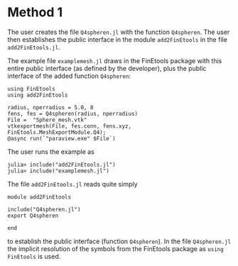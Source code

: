 # Method 1

The user creates the file `Q4spheren.jl` with the  function `Q4spheren`. The user then establishes the public interface in the module `add2FinEtools` in the file `add2FinEtools.jl`.

The  example file `examplemesh.jl` draws in the FinEtools package with this entire  public interface (as defined by the developer), plus the public interface of the added function `Q4spheren`:

```
using FinEtools
using add2FinEtools

radius, nperradius = 5.0, 8
fens, fes = Q4spheren(radius, nperradius)
File =  "Sphere_mesh.vtk"
vtkexportmesh(File, fes.conn, fens.xyz, FinEtools.MeshExportModule.Q4);
@async run(`"paraview.exe" $File`)
```

The user runs the example as

```
julia> include("add2FinEtools.jl")
julia> include("examplemesh.jl")
```

The file `add2FinEtools.jl` reads quite simply

```
module add2FinEtools

include("Q4spheren.jl")
export Q4spheren

end
```

to establish the public interface (function `Q4spheren`). In the file `Q4spheren.jl` the implicit resolution of the symbols from the FinEtools package as `using FinEtools` is used.